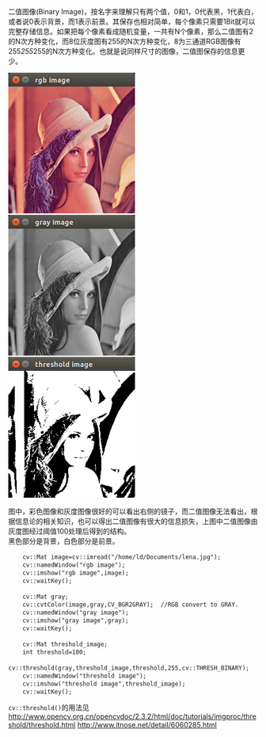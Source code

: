
 二值图像(Binary Image)，按名字来理解只有两个值，0和1，0代表黑，1代表白，或者说0表示背景，而1表示前景。其保存也相对简单，每个像素只需要1Bit就可以完整存储信息。如果把每个像素看成随机变量，一共有N个像素，那么二值图有2的N次方种变化，而8位灰度图有255的N次方种变化，8为三通道RGB图像有255*255*255的N次方种变化。也就是说同样尺寸的图像，二值图保存的信息更少。

![rgb_image](./images/rgb_image.png)
![gray_image](./images/gray_image.png)
![threshold_image](./images/threshold_image.png)

 图中，彩色图像和灰度图像很好的可以看出右侧的镜子，而二值图像无法看出，根据信息论的相关知识，也可以得出二值图像有很大的信息损失，上图中二值图像由灰度图经过阈值100处理后得到的结构。  
 黑色部分是背景，白色部分是前景。

```
    cv::Mat image=cv::imread("/home/ld/Documents/lena.jpg");
    cv::namedWindow("rgb image");
    cv::imshow("rgb image",image);
    cv::waitKey();

    cv::Mat gray;
    cv::cvtColor(image,gray,CV_BGR2GRAY);  //RGB convert to GRAY.
    cv::namedWindow("gray image");
    cv::imshow("gray image",gray);
    cv::waitKey();

    cv::Mat threshold_image;
    int threshold=100;
    cv::threshold(gray,threshold_image,threshold,255,cv::THRESH_BINARY);
    cv::namedWindow("threshold image");
    cv::imshow("threshold image",threshold_image);
    cv::waitKey();
```

`cv::threshold()`的用法见
http://www.opencv.org.cn/opencvdoc/2.3.2/html/doc/tutorials/imgproc/threshold/threshold.html
http://www.itnose.net/detail/6060285.html
